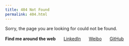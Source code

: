 ```yaml
---
title: 404 Not Found
permalink: 404.html
---
```

Sorry, the page you are looking for could not be found.

**Find me around the web** 
　<i class="fa fa-fw fa-linkedin"></i>&nbsp;&nbsp;[LinkedIn](https://www.linkedin.com/in/dongleizhang "@dongleizhang")
　<i class="fa fa-fw fa-weibo"></i>&nbsp;&nbsp;[Weibo](https://www.weibo.com/prczdl "@班班_Dylan")
　<i class="fa fa-fw fa-github"></i>&nbsp;&nbsp;[GitHub](https://github.com/dongleizhang "@dongleizhang")

